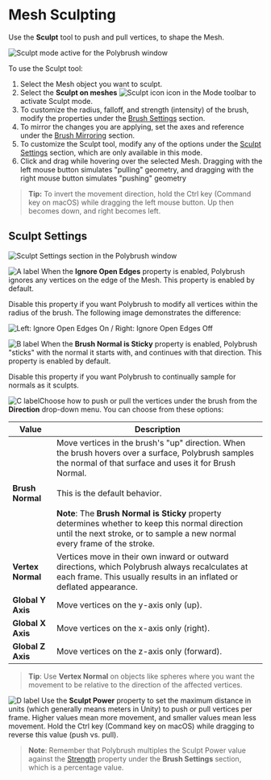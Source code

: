 # Mesh Sculpting

Use the **Sculpt** tool to push and pull vertices, to shape the Mesh.

![Sculpt mode active for the Polybrush window](images/ModeExamples_Sculpt.png)

To use the Sculpt tool:

1. Select the Mesh object you want to sculpt.
2. Select the **Sculpt on meshes** ![Sculpt icon](images/icons/Sculpt.png) icon in the Mode toolbar to activate Sculpt mode.
3. To customize the radius, falloff, and strength (intensity) of the brush, modify the properties under the [Brush Settings](brushes.md) section.
4. To mirror the changes you are applying, set the axes and reference under the [Brush Mirroring](brush_mirror.md) section.
5. To customize the Sculpt tool, modify any of the options under the [Sculpt Settings](#props) section, which are only available in this mode.
6. Click and drag while hovering over the selected Mesh. Dragging with the left mouse button simulates "pulling" geometry, and dragging with the right mouse button simulates "pushing" geometry

> **Tip:** To invert the movement direction, hold the Ctrl key (Command key on macOS) while dragging the left mouse button. Up then becomes down, and right becomes left.



<a name="props"></a>

## Sculpt Settings

![Sculpt Settings section in the Polybrush window](images/SculptSettings.png)

![A label](images/icons/LetterA.png) When the **Ignore Open Edges** property is enabled, Polybrush ignores any vertices on the edge of the Mesh. This property is enabled by default.

Disable this property if you want Polybrush to modify all vertices within the radius of the brush. The following image demonstrates the difference:

![Left: Ignore Open Edges On / Right: Ignore Open Edges Off](images/ignoreEdges.png)

![B label](images/icons/LetterB.png) When the **Brush Normal is Sticky** property is enabled, Polybrush "sticks" with the normal it starts with, and continues with that direction. This property is enabled by default.

Disable this property if you want Polybrush to continually sample for normals as it sculpts.

![C label](images/icons/LetterC.png)Choose how to push or pull the vertices under the brush from the **Direction** drop-down menu. You can choose from these options:

| **Value** | **Description** |
| ---| --- |
| **Brush Normal** | Move vertices in the brush's "up" direction. When the brush hovers over a surface, Polybrush samples the normal of that surface and uses it for Brush Normal.<br /><br />This is the default behavior.<br /><br />**Note**: The **Brush Normal is Sticky** property determines whether to keep this normal direction until the next stroke, or to sample a new normal every frame of the stroke. |
| **Vertex Normal** | Vertices move in their own inward or outward directions, which Polybrush always recalculates at each frame. This usually results in an inflated or deflated appearance. |
| **Global Y Axis** | Move vertices on the y-axis only (up). |
| **Global X Axis** | Move vertices on the x-axis only (right). |
| **Global Z Axis** | Move vertices on the z-axis only (forward). |

> **Tip**: Use **Vertex Normal** on objects like spheres where you want the movement to be relative to the direction of the affected vertices.

![D label](images/icons/LetterD.png) Use the **Sculpt Power** property to set the maximum distance in units (which generally means meters in Unity) to push or pull vertices per frame. Higher values mean more movement, and smaller values mean less movement.  Hold the Ctrl key (Command key on macOS) while dragging to reverse this value (push vs. pull). <a name="power"></a>

> **Note**: Remember that Polybrush multiples the Sculpt Power value against the [Strength](brushes.md#strength) property under the **Brush Settings** section, which is a percentage value.
